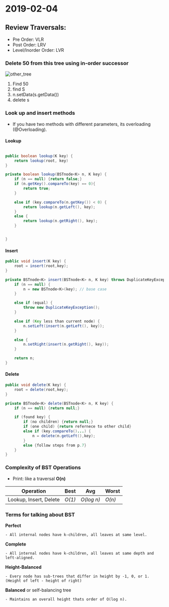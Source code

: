 # 2019-02-04

## Review Traversals:

* Pre Order: VLR
* Post Order: LRV
* Level/Inorder Order: LVR

### Delete 50 from this tree using in-order successor

![other_tree](https://www.dropbox.com/s/ca6exet71638lf1/Screenshot%202019-02-04%2013.33.12.png?dl=1)

1. Find 50
2. find S
3. n.setData(s.getData())
4. delete s
   
### Look up and insert methods 

* If you have two methods with different parameters, its overloading (@Overloading).

#### Lookup
```java

public boolean lookup(K key) {
    return lookup(root, key)
}

private boolean lookup(BSTnode<K> n, K key) {
    if (n == null) {return false;}
    if (n.getKey().compareTo(key) == 0){
        return true;
    }

    else if (key.compareTo(n.getKey()) < 0) {
        return lookup(n.getLeft(), key);
    }
    else {
        return lookup(n.getRight(), key);
    }


}
```

#### Insert
```java
public void insert(K key) {
    root = insert(root,key);
}

private BSTnode<K> insert(BSTnode<K> n, K key) throws DuplicateKeyException {
    if (n == null) {
        n = new BSTnode<K>(key); // base case
    }

    else if (equal) {
        throw new DuplicateKeyException();
    }

    else if (Key less than current node) {
        n.setLeft(insert(n.getLeft(), key));
    }

    else {
        n.setRight(insert(n.getRight(), key));
    }

    return n;
}
```

#### Delete
```java
public void delete(K key) {
    root = delete(root,key);
}

private BSTnode<K> delete(BSTnode<K> n, K key) {
    if (n == null) {return null;}

    if (found key) {
        if (no children) {return null;}
        if (one child) {return refernece to other child}
        else if (key.compareTo()...) {
            n = delete(n.getLeft(),key);
        }
        else {follow steps from p.7}
    }
}
```

### Complexity of BST Operations

* Print: like a traversal **O(n)**

| Operation              | Best   | Avg        | Worst  |
| ---------------------- | ------ | ---------- | ------ |
| Lookup, Insert, Delete | *O(1)* | *O(log n)* | *O(n)* |


### Terms for talking about BST

**Perfect**

    - All internal nodes have k-children, all leaves at same level.
**Complete**

    - All internal nodes have k-children, all leaves at same depth and left-aligned.
**Height-Balanced**

    - Every node has sub-trees that differ in height by -1, 0, or 1. (Height of left - height of right)

**Balanced** or self-balancing tree

    - Maintains an overall height thats order of O(log n).